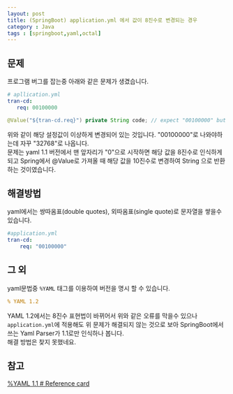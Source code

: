 ```yaml
---
layout: post
title: (SpringBoot) application.yml 에서 값이 8진수로 변경되는 경우 
category : Java
tags : [springboot,yaml,octal]
---
```

문제
----
프로그램 버그를 잡는중 아래와 같은 문제가 생겼습니다.

 ```yaml
 # apllication.yml
 tran-cd:
    req: 00100000
 
 ```
 
 ```java
@Value("${tran-cd.req}") private String code; // expect "00100000" but "32768"
```

위와 같이 해당 설정값이 이상하게 변경되어 있는 것입니다. "00100000"로 나와야하는데 자꾸 "32768"로 나옵니다.      
문제는 yaml 1.1 버전에서 맨 앞자리가 "0"으로 시작하면 해당 값을 8진수로 인식하게 되고 Spring에서 @Value로 가져올 때 해당 값을 10진수로 변경하여 String 으로 반환하는 것이였습니다.

해결방법
----
yaml에서는 쌍따옴표(double quotes), 외따옴표(single quote)로 문자열을 쌓을수 있습니다. 

```yaml
#application.yml
tran-cd:
    req: "00100000"
```

그 외
----
yaml문법중 `%YAML` 태그를 이용하여 버전을 명시 할 수 있습니다.

```yaml
% YAML 1.2
```

YAML 1.2에서는 8진수 표현법이 바뀌어서 위와 같은 오류를 막을수 있으나 `application.yml`에 적용해도 위 문제가 해결되지 않는 것으로 보아 SpringBoot에서 쓰는 Yaml Parser가 1.1로만 인식하나 봅니다.    
해결 방법은 찾지 못했네요.

참고
----
[%YAML 1.1   # Reference card](http://www.yaml.org/refcard.html)
